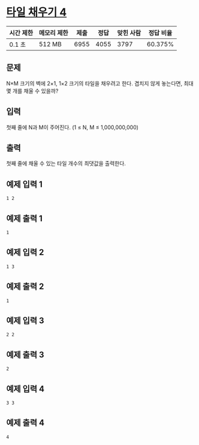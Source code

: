 # [타일 채우기 4](https://www.acmicpc.net/problem/15700)

| 시간 제한 | 메모리 제한 | 제출 | 정답 | 맞힌 사람 | 정답 비율 |
| --- | --- | --- | --- | --- | --- |
| 0.1 초 | 512 MB | 6955 | 4055 | 3797 | 60.375% |

## 문제

N×M 크기의 벽에 2×1, 1×2 크기의 타일을 채우려고 한다. 겹치지 않게 놓는다면, 최대 몇 개를 채울 수 있을까?

## 입력

첫째 줄에 N과 M이 주어진다. (1 ≤ N, M ≤ 1,000,000,000)

## 출력

첫째 줄에 채울 수 있는 타일 개수의 최댓값을 출력한다.

## 예제 입력 1

```
1 2

```

## 예제 출력 1

```
1

```

## 예제 입력 2

```
1 3

```

## 예제 출력 2

```
1

```

## 예제 입력 3

```
2 2

```

## 예제 출력 3

```
2

```

## 예제 입력 4

```
3 3

```

## 예제 출력 4

```
4
```
